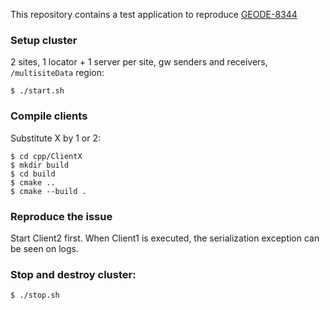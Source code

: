 This repository contains a test application to reproduce [GEODE-8344](https://issues.apache.org/jira/browse/GEODE-8344)


### Setup cluster
2 sites, 1 locator + 1 server per site, gw senders and receivers, `/multisiteData` region:
```
$ ./start.sh
```

### Compile clients

Substitute X by 1 or 2:
```
$ cd cpp/ClientX
$ mkdir build
$ cd build
$ cmake ..
$ cmake --build .
```

### Reproduce the issue

Start Client2 first. When Client1 is executed, the serialization exception can be seen on logs.


### Stop and destroy cluster:
```
$ ./stop.sh
```
